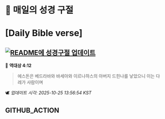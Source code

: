 # 🙏 매일의 성경 구절
# [Daily Bible verse]
## [![README에 성경구절 업데이트](https://github.com/DONGSUKA/first_test/actions/workflows/update-readme-bible.yml/badge.svg)](https://github.com/DONGSUKA/first_test/actions/workflows/update-readme-bible.yml)
<!-- START_BIBLE_VERSE -->
📖 **역대상 4:12**
> 에스돈은 베드라바와 바세아와 이르나하스의 아버지 드힌나를 낳았으니 이는 다 레가 사람이며

🕊️ _업데이트 시각: 2025-10-25 13:56:54 KST_
  <!-- END_BIBLE_VERSE -->
## GITHUB_ACTION
